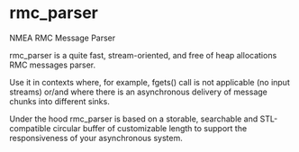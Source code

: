 # rmc_parser
NMEA RMC Message Parser

rmc_parser is a quite fast, stream-oriented, and free of heap allocations RMC messages parser.

Use it in contexts where, for example, fgets() call is not applicable (no input streams) or/and where there is an asynchronous delivery of message chunks into different sinks.

Under the hood rmc_parser is based on a storable, searchable and STL-compatible circular buffer of customizable length to support the responsiveness of your asynchronous system. 



